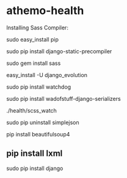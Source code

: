 athemo-health
=============

Installing Sass Compiler:

sudo easy_install pip

sudo pip install django-static-precompiler

sudo gem install sass

easy_install -U django_evolution

sudo pip install watchdog

sudo pip install wadofstuff-django-serializers

./health/scss_watch

sudo pip uninstall simplejson

pip install beautifulsoup4

pip install lxml
---------
sudo pip install django




